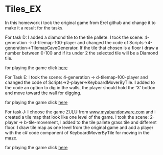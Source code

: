 # Tiles_EX
In this homework i took the original game from Erel github and change it to make it a result for the tasks.

For task D:
I added a diamond tile to the tile pallete.
I took the scene: 4-generation -> d-tilemap-100-player and changed the code of Scripts->4-generation->TilemapCaveGenerator.
If the tile that chosen is a floor i draw a number between 0-100 and if its under 2 the selected tile will be a Diamond tile.

  for playing the game click [here](https://uriyashemla.itch.io/diamondstile) 

For Task E:
I took the scene: 4-generation -> d-tilemap-100-player and changed the code of Scripts->2-player->KeyboardMoverByTile.
I added to the code an option to dig in the walls, the player should hold the 'X' botton and move toward the wall for digging.

  for playing the game click [here](https://uriyashemla.itch.io/diginthecave) 
  
For task J:
I choose the game ZULU from www.myabandonware.com and i created a tile map that look like one level of the game. 
I took the scene: 2-player -> b-tile-movement, I added to the tile pallete grass tile and different floor.
I draw tile map as one level from the original game and add a player with the c# code component of KeyboardMoverByTile for moving in the maze.

  for playing the game click [here](https://uriyashemla.itch.io/zulu) 
  
